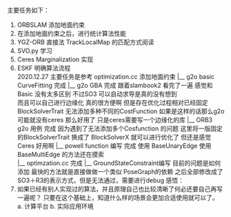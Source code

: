 

主要任务如下：
1. ORBSLAM 添加地面约束
2. 在添加地面约束之后，进行统计算法性能
3. YGZ-ORB 直接法 TrackLocalMap 的匹配方式阅读 
4. SVO.py 学习                   
5. Ceres Marginalization 实现    
6. ESKF 明确算法流程               
2020.12.27 
主要任务是参考 optimization.cc 添加地面约束
    |__ g2o basic CurveFitting   完成
    |__ g2o GBA                  完成 跟着slambook2 看完了一遍 感觉和Basic 没有太多区别
                                      不过SO3 可以自动求导是真的没有想到  
                                      而且可以自己进行边缘化 真的很方便啊 
                                      但是存在优化过程相对已经固定 BlockSolverTrait 无法添加多种不同的CostFunction
                                      如果是这样的话那么g2o 可能就没有ceres 那么好用了
                                      只是ceres需要写一个边缘化的库
    |__ ORB3 g2o 用例             完成 
                                      因为遇到了无法添加多个Cosfunction 的问题 这里将一版固定的BlockSolverTrait 换成了 BlockSolverX
                                      就可以进行优化了  但还是感觉 Ceres 好用啊
    |__ powell function 编写      完成  使用 BaseUnaryEdge
                                       使用 BaseMultiEdge 的方法还在摸索                                 
    |__ optimzation.cc           完成 
    |__ GroundStateConstraint编写 
                                      目前的问题是如何添加 最快的方法就是直接做做一个类似 PoseGraph的依赖
                                      之后全部修改成了SO3＋R3的表示方式，但是无法通过，需要进行debug
感悟：
1. 如果已经有别人实现过的算法，并且原理自己也比较清晰了何必还要自己再写一遍呢？
   只要在这个基础上，知道什么样的场景会更加合适使用就可以了。
   a. 计算平台 b. 实际应用环境